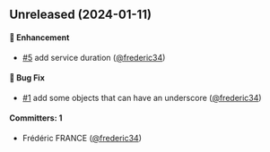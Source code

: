 
## Unreleased (2024-01-11)

#### :rocket: Enhancement
* [#5](https://github.com/Net-Logic/dolibarr_module_easytooltip/pull/5) add service duration ([@frederic34](https://github.com/frederic34))

#### :bug: Bug Fix
* [#1](https://github.com/Net-Logic/dolibarr_module_easytooltip/pull/1) add some objects that can have an underscore ([@frederic34](https://github.com/frederic34))

#### Committers: 1
- Frédéric FRANCE ([@frederic34](https://github.com/frederic34))
